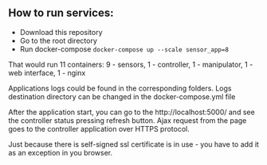 ## How to run services:

- Download this repository
- Go to the root directory
- Run docker-compose `docker-compose up --scale sensor_app=8`

That would run 11 containers: 9 - sensors, 1 - controller, 1 - manipulator, 1 - web interface, 1 - nginx

Applications logs could be found in the corresponding folders. Logs destination directory can be changed in the 
docker-compose.yml file

After the application start, you can go to the http://localhost:5000/ and see the controller status 
pressing refresh button. Ajax request from the page goes to the controller application over HTTPS protocol.

Just because there is self-signed ssl certificate is in use - you have to add it as an exception in you browser.